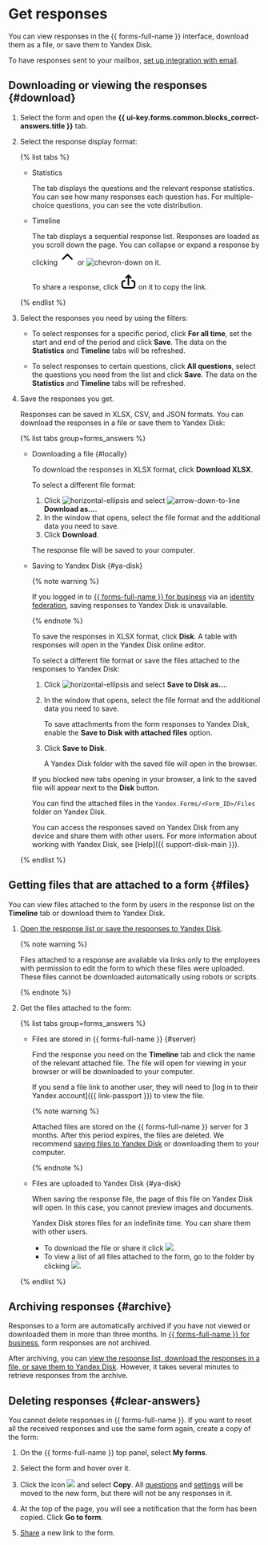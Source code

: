 # Get responses

You can view responses in the {{ forms-full-name }} interface, download them as a file, or save them to Yandex&#160;Disk.

To have responses sent to your mailbox, [set up integration with email](send-mail.md).

## Downloading or viewing the responses {#download}

1. Select the form and open the **{{ ui-key.forms.common.blocks_correct-answers.title }}** tab.

1. Select the response display format:

   {% list tabs %}

   - Statistics

      The tab displays the questions and the relevant response statistics. You can see how many responses each question has. For multiple-choice questions, you can see the vote distribution.

   - Timeline

      The tab displays a sequential response list. Responses are loaded as you scroll down the page. You can collapse or expand a response by clicking ![chevron-up](../_assets/console-icons/chevron-up.svg) or ![chevron-down](../_assets/console-icons/chevron-down.svg) on it.

      To share a response, click ![arrow-up-from-square](../_assets/console-icons/arrow-up-from-square.svg) on it to copy the link.

   {% endlist %}

1. Select the responses you need by using the filters:

   * To select responses for a specific period, click **For all time**, set the start and end of the period and click **Save**. The data on the **Statistics** and **Timeline** tabs will be refreshed.

   * To select responses to certain questions, click **All questions**, select the questions you need from the list and click **Save**. The data on the **Statistics** and **Timeline** tabs will be refreshed.

1. Save the responses you get.

   Responses can be saved in XLSX, CSV, and JSON formats. You can download the responses in a file or save them to Yandex&#160;Disk:

   {% list tabs group=forms_answers %}

   - Downloading a file {#locally}

      To download the responses in XLSX format, click **Download XLSX**.

      To select a different file format:

      1. Click ![horizontal-ellipsis](../_assets/horizontal-ellipsis.svg) and select ![arrow-down-to-line](../_assets/console-icons/arrow-down-to-line.svg) **Download as...**.
      1. In the window that opens, select the file format and the additional data you need to save.
      1. Click **Download**.

      The response file will be saved to your computer.

   - Saving to Yandex Disk {#ya-disk}

      
      {% note warning %}

      If you logged in to [{{ forms-full-name }} for business](forms-for-org.md) via an [identity federation](login.md), saving responses to Yandex&#160;Disk is unavailable.

      {% endnote %}


      To save the responses in XLSX format, click **Disk**. A table with responses will open in the Yandex&#160;Disk online editor.

      To select a different file format or save the files attached to the responses to Yandex Disk:

      1. Click ![horizontal-ellipsis](../_assets/horizontal-ellipsis.svg) and select **Save to Disk as...**.
      1. In the window that opens, select the file format and the additional data you need to save.

         To save attachments from the form responses to Yandex Disk, enable the **Save to Disk with attached files** option.
      1. Click **Save to Disk**.

         A Yandex Disk folder with the saved file will open in the browser.

      If you blocked new tabs opening in your browser, a link to the saved file will appear next to the **Disk** button.

      You can find the attached files in the `Yandex.Forms/<Form_ID>/Files` folder on Yandex&#160;Disk.

      You can access the responses saved on Yandex Disk from any device and share them with other users. For more information about working with Yandex Disk, see [Help]({{ support-disk-main }}).

   {% endlist %}



## Getting files that are attached to a form {#files}

You can view files attached to the form by users in the response list on the **Timeline** tab or download them to Yandex&#160;Disk.

1. [Open the response list or save the responses to Yandex&#160;Disk](#download).

   {% note warning %}

   Files attached to a response are available via links only to the employees with permission to edit the form to which these files were uploaded. These files cannot be downloaded automatically using robots or scripts.

   {% endnote %}

1. Get the files attached to the form:

   {% list tabs group=forms_answers %}

   - Files are stored in {{ forms-full-name }} {#server}

      Find the response you need on the **Timeline** tab and click the name of the relevant attached file. The file will open for viewing in your browser or will be downloaded to your computer.

      
      If you send a file link to another user, they will need to [log in to their Yandex account]({{ link-passport }}) to view the file.


      {% note warning %}

      Attached files are stored on the {{ forms-full-name }} server for 3 months. After this period expires, the files are deleted. We recommend [saving files to Yandex&#160;Disk](#download) or downloading them to your computer.

      {% endnote %}

   - Files are uploaded to Yandex Disk {#ya-disk}

      When saving the response file, the page of this file on Yandex&#160;Disk will open. In this case, you cannot preview images and documents.

      Yandex Disk stores files for an indefinite time. You can share them with other users.
      - To download the file or share it click ![](../_assets/forms/drag-answer.png).
      - To view a list of all files attached to the form, go to the folder by clicking ![](../_assets/forms/icon-back.png).

   {% endlist %}



## Archiving responses {#archive}

Responses to a form are automatically archived if you have not viewed or downloaded them in more than three months. In [{{ forms-full-name }} for business](forms-for-org.md), form responses are not archived.

After archiving, you can [view the response list, download the responses in a file, or save them to Yandex&#160;Disk](#download). However, it takes several minutes to retrieve responses from the archive.




## Deleting responses {#clear-answers}

You cannot delete responses in {{ forms-full-name }}. If you want to reset all the received responses and use the same form again, create a copy of the form:

1. On the {{ forms-full-name }} top panel, select **My forms**.

1. Select the form and hover over it.

1. Click the icon ![](../_assets/forms/context-menu.png) and select **Copy**. All [questions](add-questions.md) and [settings](appearance.md) will be moved to the new form, but there will not be any responses in it.

1. At the top of the page, you will see a notification that the form has been copied. Click **Go to form**.

1. [Share](publish.md) a new link to the form.